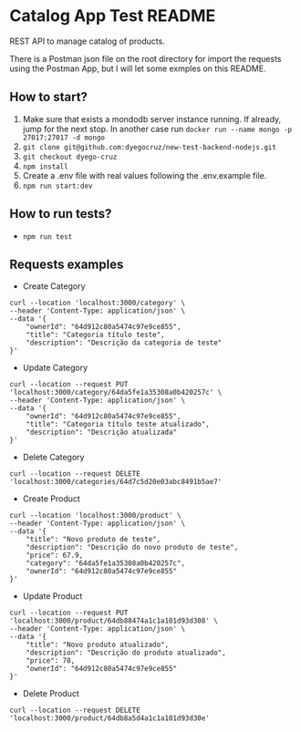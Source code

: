 # Catalog App Test README

REST API to manage catalog of products.

There is a Postman json file on the root directory for import the requests using the Postman App, but I will let some exmples on this README.

## How to start?

1. Make sure that exists a mondodb server instance running. If already, jump for the next stop. In another case run `docker run --name mongo -p 27017:27017 -d mongo`
1. `git clone git@github.com:dyegocruz/new-test-backend-nodejs.git`
1. `git checkout dyego-cruz`
1. `npm install`
1. Create a .env file with real values following the .env.example file.
1. `npm run start:dev`

## How to run tests?

- `npm run test`

## Requests examples

- Create Category

```
curl --location 'localhost:3000/category' \
--header 'Content-Type: application/json' \
--data '{
    "ownerId": "64d912c80a5474c97e9ce855",
    "title": "Categoria título teste",
    "description": "Descrição da categoria de teste"
}'
```

- Update Category

```
curl --location --request PUT 'localhost:3000/category/64da5fe1a35308a0b420257c' \
--header 'Content-Type: application/json' \
--data '{
    "ownerId": "64d912c80a5474c97e9ce855",
    "title": "Categoria título teste atualizado",
    "description": "Descrição atualizada"
}'
```

- Delete Category

```
curl --location --request DELETE 'localhost:3000/categories/64d7c5d20e03abc8491b5ae7'
```

- Create Product

```
curl --location 'localhost:3000/product' \
--header 'Content-Type: application/json' \
--data '{
    "title": "Novo produto de teste",
    "description": "Descrição do novo produto de teste",
    "price": 67.9,
    "category": "64da5fe1a35308a0b420257c",
    "ownerId": "64d912c80a5474c97e9ce855"
}'
```

- Update Product

```
curl --location --request PUT 'localhost:3000/product/64db88474a1c1a101d93d308' \
--header 'Content-Type: application/json' \
--data '{
    "title": "Novo produto atualizado",
    "description": "Descrição do produto atualizado",
    "price": 78,
    "ownerId": "64d912c80a5474c97e9ce855"
}'
```

- Delete Product

```
curl --location --request DELETE 'localhost:3000/product/64db8a5d4a1c1a101d93d30e'
```

